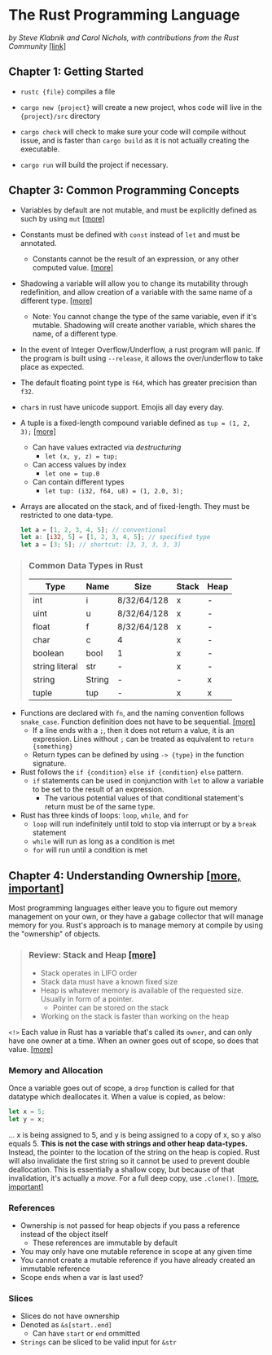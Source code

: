 # The Rust Programming Language
_by Steve Klabnik and Carol Nichols, with contributions from the Rust Community_
[[link]](https://doc.rust-lang.org/book/title-page.html)


## Chapter 1: Getting Started
- `rustc {file}` compiles a file

- `cargo new {project}` will create a new project, whos code will live in the `{project}/src` directory

- `cargo check` will check to make sure your code will compile without issue, and is faster than `cargo build` as it is not actually creating the executable.

- `cargo run` will build the project if necessary.

## Chapter 3: Common Programming Concepts
- Variables by default are not mutable, and must be explicitly defined as such by using `mut` [[more]](https://doc.rust-lang.org/book/ch03-01-variables-and-mutability.html#variables-and-mutability)

- Constants must be defined with `const` instead of `let` and must be annotated.
    - Constants cannot be the result of an expression, or any other computed value. [[more]](https://doc.rust-lang.org/book/ch03-01-variables-and-mutability.html#differences-between-variables-and-constants)

- Shadowing a variable will allow you to change its mutability through redefinition, and allow creation of a variable with the same name of a different type. [[more]](https://doc.rust-lang.org/book/ch03-01-variables-and-mutability.html#shadowing)
    - Note: You cannot change the type of the same variable, even if it's mutable. Shadowing will create another variable, which shares the name, of a different type.

- In the event of Integer Overflow/Underflow, a rust program will panic. If the program is built using `--release`, it allows the over/underflow to take place as expected.

- The default floating point type is `f64`, which has greater precision than `f32`.

- `char`s in rust have unicode support. Emojis all day every day.

- A tuple is a fixed-length compound variable defined as `tup = (1, 2, 3);` [[more]](https://doc.rust-lang.org/book/ch03-02-data-types.html#the-tuple-type)
    - Can have values extracted via _destructuring_
        - `let (x, y, z) = tup;`
    - Can access values by index
        - `let one = tup.0`
    - Can contain different types
        - `let tup: (i32, f64, u8) = (1, 2.0, 3);`

- Arrays are allocated on the stack, and of fixed-length. They must be restricted to one data-type.
    ```rust
    let a = [1, 2, 3, 4, 5]; // conventional
    let a: [i32, 5] = [1, 2, 3, 4, 5]; // specified type
    let a = [3; 5]; // shortcut: [3, 3, 3, 3, 3]
    ```

> ### Common Data Types in Rust
> |Type|Name|Size|Stack|Heap|
> |---|---|---|---|---|
> |int|i|8/32/64/128|x|-|
> |uint|u|8/32/64/128|x|-|
> |float|f|8/32/64/128|x|-|
> |char|c|4|x|-|
> |boolean|bool|1|x|-|
> |string literal|str|-|x|-|
> |string|String|-|-|x|
> |tuple|tup|-|x|x|

- Functions are declared with `fn`, and the naming convention follows `snake_case`. Function definition does not have to be sequential. [[more]](https://doc.rust-lang.org/book/ch03-03-how-functions-work.html)
    - If a line ends with a `;`, then it does not return a value, it is an expression. Lines without `;` can be treated as equivalent to `return {something}`
    - Return types can be defined by using `-> {type}` in the function signature.
- Rust follows the `if {condition}` `else if {condition}` `else` pattern.
    - `if` statements can be used in conjunction with `let` to allow a variable to be set to the result of an expression.
        - The various potential values of that conditional statement's return must be of the same type.
- Rust has three kinds of loops: `loop`, `while`, and `for`
    - `loop` will run indefinitely until told to stop via interrupt or by a `break` statement
    - `while` will run as long as a condition is met
    - `for` will run until a condition is met

## Chapter 4: Understanding Ownership [[more, important]](https://doc.rust-lang.org/book/ch04-01-what-is-ownership.html)
Most programming languages either leave you to figure out memory management on your own, or they have a gabage collector that will manage memory for you. Rust's approach is to manage memory at compile by using the "ownership" of objects.

>### Review: Stack and Heap [[more]](https://doc.rust-lang.org/book/ch04-01-what-is-ownership.html#the-stack-and-the-heap)
>- Stack operates in LIFO order
>- Stack data must have a known fixed size
>- Heap is whatever memory is available of the requested size. Usually in form of a pointer.
>    - Pointer can be stored on the stack
>- Working on the stack is faster than working on the heap

`<!>` Each value in Rust has a variable that's called its `owner`, and can only have one owner at a time. When an owner goes out of scope, so does that value. [[more]](https://doc.rust-lang.org/book/ch04-01-what-is-ownership.html#ownership-rules)

### Memory and Allocation
Once a variable goes out of scope, a `drop` function is called for that datatype which deallocates it.
When a value is copied, as below:
```rust
let x = 5;
let y = x;
```
... x is being assigned to 5, and y is being assigned to a copy of x, so y also equals 5. **This is not the case with strings and other heap data-types.** Instead, the pointer to the location of the string on the heap is copied. Rust will also invalidate the first string so it cannot be used to prevent double deallocation. This is essentially a shallow copy, but because of that invalidation, it's actually a *move*. For a full deep copy, use `.clone()`. [[more, important]](https://doc.rust-lang.org/book/ch04-01-what-is-ownership.html#ways-variables-and-data-interact-move)

### References
- Ownership is not passed for heap objects if you pass a reference instead of the object itself
    - These references are immutable by default
- You may only have one mutable reference in scope at any given time
- You cannot create a mutable reference if you have already created an immutable reference
- Scope ends when a var is last used?

### Slices
- Slices do not have ownership
- Denoted as `&s[start..end]` 
    - Can have `start` or `end` ommitted
- `Strings` can be sliced to be valid input for `&str`
